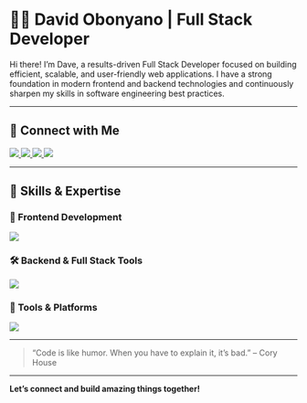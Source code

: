 # 👨‍💻 David Obonyano | Full Stack Developer

Hi there! I’m Dave, a results-driven Full Stack Developer focused on building efficient, scalable, and user-friendly web applications. I have a strong foundation in modern frontend and backend technologies and continuously sharpen my skills in software engineering best practices.

---

## 🤝 Connect with Me

<p align="left">
  <a href="https://www.linkedin.com/in/david-obonyano-bb3478256?utm_source=share&utm_campaign=share_via&utm_content=profile&utm_medium=ios_app" target="_blank">
    <img src="https://img.shields.io/badge/LinkedIn-blue?logo=linkedin&style=for-the-badge" />
  </a>
  <a href="https://x.com/davidalocaefe?s=21" target="_blank">
    <img src="https://img.shields.io/badge/Twitter-black?logo=twitter&style=for-the-badge" />
  </a>
  <a href="https://www.instagram.com/david_efe6?igsh=ZG90OXJ6eHJkNGF2&utm_source=qr" target="_blank">
    <img src="https://img.shields.io/badge/Instagram-purple?logo=instagram&style=for-the-badge" />
  </a>
  <a href="mailto:godsentryan@gmail.com">
    <img src="https://img.shields.io/badge/Email-red?logo=gmail&style=for-the-badge" />
  </a>
</p>

---

## 🧠 Skills & Expertise

### 🚀 Frontend Development
<p align="left">
  <img src="https://skillicons.dev/icons?i=html,css,js,ts,react,nextjs,tailwind" />
</p>

### 🛠️ Backend & Full Stack Tools
<p align="left">
  <img src="https://skillicons.dev/icons?i=nodejs,express,mongodb,mysql" />
</p>

### 🔧 Tools & Platforms
<p align="left">
  <img src="https://skillicons.dev/icons?i=git,github,vscode,figma" />
</p>

---

> “Code is like humor. When you have to explain it, it’s bad.” – Cory House

---

**Let’s connect and build amazing things together!**
